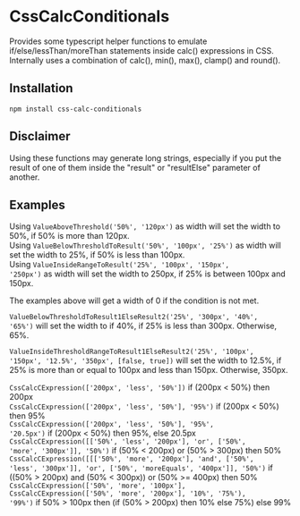 # CssCalcConditionals

Provides some typescript helper functions to emulate if/else/lessThan/moreThan statements inside calc() expressions in CSS.\
Internally uses a combination of calc(), min(), max(), clamp() and round().

 ## Installation
 ```
 npm install css-calc-conditionals
 ```

 ## Disclaimer
 Using these functions may generate long strings, especially if you put the result of one of them inside the "result" or "resultElse" parameter of another.

 ## Examples
  
 Using <code>ValueAboveThreshold('50%', '120px')</code> as width will set the width to 50%, if 50% is more than 120px.\
 Using <code>ValueBelowThresholdToResult('50%', '100px', '25%')</code> as width will set the width to 25%, if 50% is less than 100px.\
 Using <code>ValueInsideRangeToResult('25%', '100px', '150px', '250px')</code> as width will set the width to 250px, if 25% is between 100px and 150px.

 The examples above will get a width of 0 if the condition is not met.

 <code>ValueBelowThresholdToResult1ElseResult2('25%', '300px', '40%', '65%')</code> will set the width to if 40%, if 25% is less than 300px. Otherwise, 65%.

 <code>ValueInsideThresholdRangeToResult1ElseResult2('25%', '100px', '150px', '12.5%', '350px', [false, true])</code> will set the width to 12.5%, if 25% is more than or equal to 100px and less than 150px. Otherwise, 350px. 

 <code>CssCalcCExpression(['200px', 'less', '50%'])</code> if (200px < 50%) then 200px\
 <code>CssCalcCExpression(['200px', 'less', '50%'], '95%')</code> if (200px < 50%) then 95%\
 <code>CssCalcCExpression(['200px', 'less', '50%'], '95%', '20.5px')</code> if (200px < 50%) then 95%, else 20.5px\
 <code>CssCalcCExpression([['50%', 'less', '200px'], 'or', ['50%', 'more', '300px']], '50%')</code> if (50% < 200px) or (50% > 300px) then 50%\
 <code>CssCalcCExpression([[['50%', 'more', '200px'], 'and', ['50%', 'less', '300px']], 'or', ['50%', 'moreEquals', '400px']], '50%')</code> if ((50% > 200px) and (50% < 300px)) or (50% >= 400px) then 50%\
<code>CssCalcCExpression(['50%', 'more', '100px'], CssCalcCExpression(['50%', 'more', '200px'], '10%', '75%'), '99%')</code> if 50% > 100px then (if (50% > 200px) then 10% else 75%) else 99%